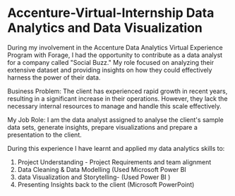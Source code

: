 # Accenture-Virtual-Internship Data Analytics and Data Visualization
During my involvement in the Accenture Data Analytics Virtual Experience Program with Forage, I had the opportunity to contribute as a data analyst for a company called "Social Buzz." My role focused on analyzing their extensive dataset and providing insights on how they could effectively harness the power of their data.

Business Problem: The client has experienced rapid growth in recent years, resulting in a significant increase in their operations. However, they lack the necessary internal resources to manage and handle this scale effectively.

My Job Role: I am the data analyst assigned to analyse the client's sample data sets, generate insights, prepare visualizations and prepare a presentation to the client.

During this experience I have learnt and applied my data analytics skills to:

1) Project Understanding - Project Requirements and team alignment
2) Data Cleaning & Data Modelling (Used Microsoft Power BI
3) data Visualization and Storytelling- (Used Power BI )
4) Presenting Insights back to the client (Microsoft PowerPoint)

